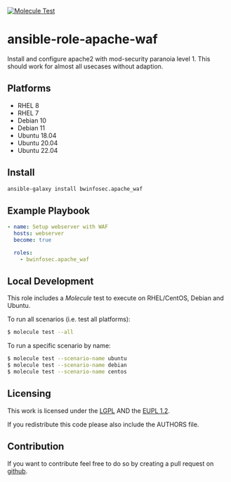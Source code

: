 [![Molecule Test](https://github.com/bwInfoSec/ansible-role-apache-waf/actions/workflows/molecule-test.yml/badge.svg)](https://github.com/bwInfoSec/ansible-role-apache-waf/actions/workflows/molecule-test.yml)

ansible-role-apache-waf
=========

Install and configure apache2 with mod-security paranoia level 1. This should work for almost all usecases without adaption.

## Platforms

- RHEL 8
- RHEL 7
- Debian 10
- Debian 11
- Ubuntu 18.04
- Ubuntu 20.04
- Ubuntu 22.04

## Install

``` sh
ansible-galaxy install bwinfosec.apache_waf
```

## Example Playbook

```yml
- name: Setup webserver with WAF
  hosts: webserver
  become: true

  roles:
    - bwinfosec.apache_waf
```

## Local Development
This role includes a *Molecule* test to execute on RHEL/CentOS, Debian and Ubuntu.

To run all scenarios (i.e. test all platforms):

```bash
$ molecule test --all
```

To run a specific scenario by name:

```bash
$ molecule test --scenario-name ubuntu
$ molecule test --scenario-name debian
$ molecule test --scenario-name centos
```

## Licensing
This work is licensed under the [LGPL](https://www.gnu.org/licenses/lgpl-3.0.html) AND the [EUPL 1.2](https://joinup.ec.europa.eu/collection/eupl/eupl-text-eupl-12).

If you redistribute this code please also include the AUTHORS file.

## Contribution
If you want to contribute feel free to do so by creating a pull request on [github](https://github.com/bwInfoSec/ansible-role-apache-waf).
